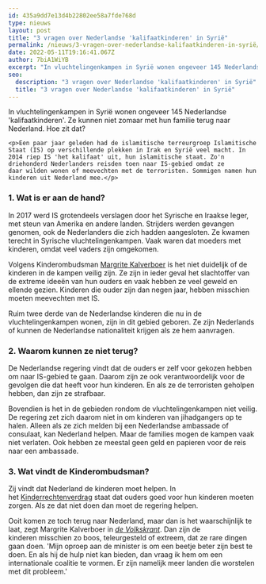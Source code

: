 ```yaml
---
id: 435a9dd7e13d4b22802ee58a7fde768d
type: nieuws
layout: post
title: "3 vragen over Nederlandse 'kalifaatkinderen' in Syrië"
permalink: /nieuws/3-vragen-over-nederlandse-kalifaatkinderen-in-syrië/
date: 2022-05-11T19:16:41.067Z
author: 7biA1WiYB
excerpt: "In vluchtelingenkampen in Syrië wonen ongeveer 145 Nederlandse 'kalifaatkinderen'. Ze kunnen niet zomaar met hun familie terug naar Nederland. Hoe zit dat?  "
seo:
  description: "3 vragen over Nederlandse 'kalifaatkinderen' in Syrië"
  title: "3 vragen over Nederlandse 'kalifaatkinderen' in Syrië"
---
```

In vluchtelingenkampen in Syrië wonen ongeveer 145 Nederlandse 'kalifaatkinderen'. Ze kunnen niet zomaar met hun familie terug naar Nederland. Hoe zit dat?  

    <p>Een paar jaar geleden had de islamitische terreurgroep Islamitische Staat (IS) op verschillende plekken in Irak en Syrië veel macht. In 2014 riep IS 'het kalifaat' uit, hun islamitische staat. Zo'n driehonderd Nederlanders reisden toen naar IS-gebied omdat ze daar wilden wonen of meevechten met de terroristen. Sommigen namen hun kinderen uit Nederland mee.</p>
<h3>1. Wat is er aan de hand?</h3>
<p>In 2017 werd IS grotendeels verslagen door het Syrische en Iraakse leger, met steun van Amerika en andere landen. Strijders werden gevangen genomen, ook de Nederlanders die zich hadden aangesloten. Ze kwamen terecht in Syrische vluchtelingenkampen. Vaak waren dat moeders met kinderen, omdat veel vaders zijn omgekomen.</p>
<p>Volgens Kinderombudsman <a href="https://www.dekinderombudsman.nl/263/ouders-of-professionals/de-kinderombudsman/margrite-kalverboer/" target="_blank">Margrite Kalverboer</a> is het niet duidelijk of de kinderen in de kampen veilig zijn. Ze zijn in ieder geval het slachtoffer van de extreme ideeën van hun ouders en vaak hebben ze veel geweld en ellende gezien. Kinderen die ouder zijn dan negen jaar, hebben misschien moeten meevechten met IS.</p>
<p>Ruim twee derde van de Nederlandse kinderen die nu in de vluchtelingenkampen wonen, zijn in dit gebied geboren. Ze zijn Nederlands of kunnen de Nederlandse nationaliteit krijgen als ze hem aanvragen.</p>
<h3>2. Waarom kunnen ze niet terug?</h3>
<p>De Nederlandse regering vindt dat de ouders er zelf voor gekozen hebben om naar IS-gebied te gaan. Daarom zijn ze ook verantwoordelijk voor de gevolgen die dat heeft voor hun kinderen. En als ze de terroristen geholpen hebben, dan zijn ze strafbaar.</p>
<p>Bovendien is het in de gebieden rondom de vluchtelingenkampen niet veilig. De regering zet zich daarom niet in om kinderen van jihadgangers op te halen. Alleen als ze zich melden bij een Nederlandse ambassade of consulaat, kan Nederland helpen. Maar de families mogen de kampen vaak niet verlaten. Ook hebben ze meestal geen geld en papieren voor de reis naar een ambassade.</p>
<h3>3. Wat vindt de Kinderombudsman?</h3>
<p>Zij vindt dat Nederland de kinderen moet helpen. In het <a href="https://www.dekinderombudsman.nl/94/kinderen/alles-over/kinderrechtenverdrag/?id=148" target="_blank">Kinderrechtenverdrag</a> staat dat ouders goed voor hun kinderen moeten zorgen. Als ze dat niet doen dan moet de regering helpen.</p>
<p>Ooit komen ze toch terug naar Nederland, maar dan is het waarschijnlijk te laat, zegt Margrite Kalverboer in <a href="https://www.volkskrant.nl/politiek/kinderombudsvrouw-vergroot-druk-op-kabinet-haal-kalifaatkinderen-naar-nederland~a4594390/" target="_blank"><em>de Volkskrant</em></a>. Dan zijn de kinderen misschien zo boos, teleurgesteld of extreem, dat ze rare dingen gaan doen. 'Mijn oproep aan de minister is om een beetje beter zijn best te doen. En als hij de hulp niet kan bieden, dan vraag ik hem om een internationale coalitie te vormen. Er zijn namelijk meer landen die worstelen met dit probleem.'</p>  

